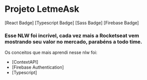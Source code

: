 
# Projeto LetmeAsk

[React Badge]
[Typescript Badge]
[Sass Badge]
[Firebase Badge]

### Esse NLW foi incrível, cada vez mais a Rocketseat vem mostrando seu valor no mercado, parabéns a todo time.

Os conceitos que mais aprendi nesse nlw foi:
- [ContextAPI]
- [Firebase Authentication]
- [Typescript]

